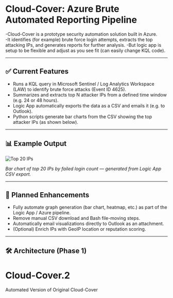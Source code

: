 # Cloud-Cover: Azure Brute Automated Reporting Pipeline

-Cloud-Cover is a prototype security automation solution built in Azure.  
-It identifies (for example) brute force login attempts, extracts the top attacking IPs, and generates reports for further analysis.
-But logic app is setup to be flexible and adjust as you see fit (can easily change KQL code).

---

## ✅ **Current Features**
- Runs a KQL query in Microsoft Sentinel / Log Analytics Workspace (LAW) to identify brute force attacks (Event ID 4625).
- Summarizes and extracts top N attacker IPs from a defined time window (e.g. 24 or 48 hours).
- Logic App automatically exports the data as a CSV and emails it (e.g. to Outlook).
- Python scripts generate bar charts from the CSV showing the top attacker IPs (as shown below).

---

## 📊 **Example Output**

![Top 20 IPs](insert_screenshot_link_or_relative_path.png)

*Bar chart of top 20 IPs by failed login count — generated from Logic App CSV export.*

---

## 🌟 **Planned Enhancements**
- Fully automate graph generation (bar chart, heatmap, etc.) as part of the Logic App / Azure pipeline.
- Remove manual CSV download and Bash file-moving steps.
- Automatically email visualizations directly to Outlook as an attachment.
- (Optional) Enrich IPs with GeoIP location or reputation scoring.

---

## 🛠 **Architecture (Phase 1)**

# Cloud-Cover.2
Automated Version of Original Cloud-Cover
